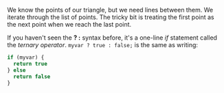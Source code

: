 We know the points of our triangle, but we need lines between them. We iterate through the list of points. The tricky bit is treating the first point as the next point when we reach the last point.

If you haven't seen the **? :** syntax before, it's a one-line *if* statement called the *ternary operator*. `myvar ? true : false;` is the same as writing:

```javascript
if (myvar) {
  return true
} else 
  return false
}
```
